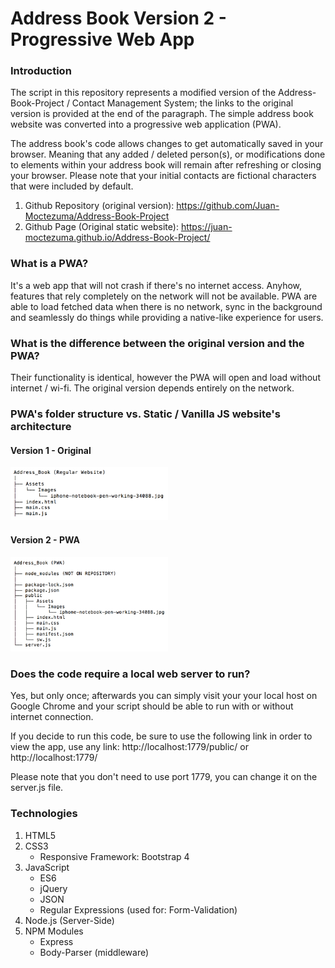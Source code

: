 # Address Book Version 2 - Progressive Web App

### Introduction

The script in this repository represents a modified version of the
Address-Book-Project / Contact Management System; the links to the 
original version is provided at the end of the paragraph. The simple 
address book website was converted into a progressive web application
(PWA).  

The address book's code allows changes to get automatically 
saved in your browser. Meaning that any added / deleted person(s), or 
modifications done to elements within your address book will remain
after refreshing or closing your browser. Please note that your initial
contacts are fictional characters that were included by default.

1. Github Repository (original version): https://github.com/Juan-Moctezuma/Address-Book-Project
2. Github Page (Original static website): https://juan-moctezuma.github.io/Address-Book-Project/

### What is a PWA?
It's a web app that will not crash if there's no internet access. Anyhow, 
features that rely completely on the network will not be available.
PWA are able to load fetched data when there is no network, sync in the background 
and seamlessly do things while providing a native-like experience for users.

### What is the difference between the original version and the PWA?
Their functionality is identical, however the PWA will open and load without
internet / wi-fi. The original version depends entirely on the network.

### PWA's folder structure vs. Static / Vanilla JS website's architecture

#### Version 1 - Original
<img src="Image/Directory-Address-Book.png" width="50%">

#### Version 2 - PWA 
<img src="Image/Directory-PWA.png" width="50%">

### Does the code require a local web server to run?
Yes, but only once; afterwards you can simply visit your your local host on Google 
Chrome and your script should be able to run with or without internet connection.

If you decide to run this code, be sure to use the following link
in order to view the app, use any link: http://localhost:1779/public/ or http://localhost:1779/

Please note that you don't need to use port 1779, you can change it
on the server.js file.

### Technologies

1. HTML5
2. CSS3
   * Responsive Framework: Bootstrap 4
3. JavaScript
   * ES6
   * jQuery
   * JSON
   * Regular Expressions (used for: Form-Validation)
4. Node.js (Server-Side)
5. NPM Modules
   * Express
   * Body-Parser (middleware)
